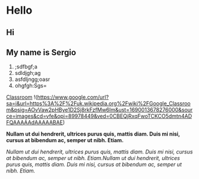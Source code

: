 # Hello

## Hi
## My name is Sergio
1. ;sdfbgf;a 
2. sdldjgh;ag
3. asfdljngg;oasr
4. ohgfgh:Sgs=

[Classroom](https://classroom.google.com/w/NjAxODk0MDQ4OTk3/t/all)
!(https://www.google.com/url?sa=i&url=https%3A%2F%2Fuk.wikipedia.org%2Fwiki%2FGoogle_Classroom&psig=AOvVaw2pHBye1D2Sj8rkFzfMw6lm&ust=1690013678276000&source=images&cd=vfe&opi=89978449&ved=0CBEQjRxqFwoTCKCO5dmtn4ADFQAAAAAdAAAAABAE)

__Nullam ut dui hendrerit, ultrices purus quis, mattis diam. Duis mi nisi, cursus at bibendum ac, semper ut nibh. Etiam.__

_Nullam ut dui hendrerit, ultrices purus quis, mattis diam. Duis mi nisi, cursus at bibendum ac, semper ut nibh. Etiam.Nullam ut dui hendrerit, ultrices purus quis, mattis diam. Duis mi nisi, cursus at bibendum ac, semper ut nibh. Etiam._